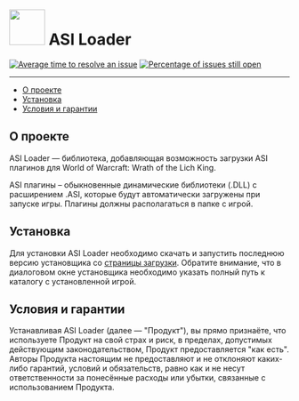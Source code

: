 # <img src="https://isoviet.github.io/media/icons/gears/icon.svg" height="64"> ASI Loader

[![Average time to resolve an issue](http://isitmaintained.com/badge/resolution/isoviet/asi-loader.svg)](http://isitmaintained.com/project/isoviet/asi-loader "Average time to resolve an issue") [![Percentage of issues still open](http://isitmaintained.com/badge/open/isoviet/asi-loader.svg)](http://isitmaintained.com/project/isoviet/asi-loader "Percentage of issues still open")

--------------

* [О проекте](#о-проекте)
* [Установка](#установка)
* [Условия и гарантии](#условия-и-гарантии)

## О проекте
ASI Loader — библиотека, добавляющая возможность загрузки ASI плагинов для World of Warcraft: Wrath of the Lich King.

ASI плагины – обыкновенные динамические библиотеки (.DLL) с расширением .ASI, которые будут автоматически загружены при запуске игры. Плагины должны располагаться в папке с игрой.

## Установка
Для установки ASI Loader необходимо скачать и запустить последнюю версию установщика со [страницы загрузки](https://github.com/isoviet/asi-loader/releases). Обратите внимание, что в диалоговом окне установщика необходимо указать полный путь к каталогу с установленной игрой.

## Условия и гарантии
Устанавливая ASI Loader (далее — "Продукт"), вы прямо признаёте, что используете Продукт на свой страх и риск, в пределах, допустимых действующим законодательством, Продукт предоставляется "как есть". Авторы Продукта настоящим не предоставляют и не отклоняют каких-либо гарантий, условий и обязательств, равно как и не несут ответственности за понесённые расходы или убытки, связанные с использованием Продукта.
